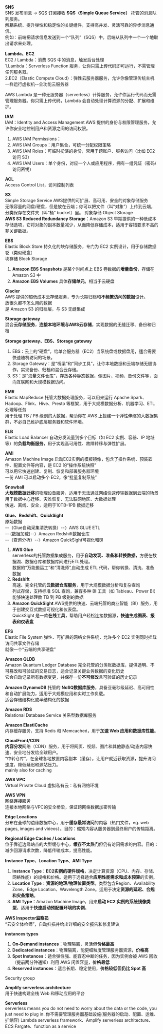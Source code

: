 **SNS**  
SNS 发布消息 → SQS 订阅接收
**SQS（Simple Queue Service）** 
托管的消息队列服务。  
解耦系统、提升弹性和稳定性的关键组件，支持高并发、灵活可靠的异步消息通信。  
例如：前端把请求信息发送到一个“队列”（SQS）中，后端从队列中一个一个地取出请求来处理。  


**Lambda、EC2**  
EC2 / Lambda：消费 SQS 中的消息，触发后台处理  
1.Lambda：Serverless Function 服务，让你只需上传代码即可运行，不需管理任何服务器。  
2.EC2（Elastic Compute Cloud）：弹性云服务器服务，允许你像管理传统主机一样运行虚拟机--全功能云服务器  

AWS Lambda 是一种无服务器（serverless）计算服务，允许你运行代码而无需管理服务器。你只需上传代码，Lambda 会自动处理计算资源的分配、扩展和维护。

**IAM**  
IAM：Identity and Access Management AWS 提供的身份与权限管理服务，允许你安全地控制用户和资源之间的访问权限。  
1. AWS IAM Permissions：  
2. AWS IAM Groups：用户集合，可统一分配权限策略  
3. AWS IAM Roles：可临时扮演的身份，常用于跨账户、服务访问（比如 EC2 访问 S3）  
4. AWS IAM Users：单个身份，对应一个人或应用程序，拥有一组凭证（密码/访问密钥）  


**ACL**  
Access Control List，访问控制列表


**S3**  
Simple Storage Service  AWS提供的可扩展、高可用、安全的对象存储服务  
无限容量的网盘/硬盘，但是放在云端；你可以把文件（叫“对象”）上传到云端，分类保存在文件夹（叫“桶” bucket）里。 
对象存储 Object Storage   
**AWS S3 Reduced Redundancy Storage**：Amazon S3 早期提供的一种低成本存储选项，它将对象的副本数量减少，从而降低存储成本，适用于容错要求不高的非关键数据。 

**EBS**  
Elastic Block Store 持久化的块存储服务，专门为 EC2 实例设计，用于存储数据卷（类似硬盘）  
块存储 Block Storage  
1. **Amazon EBS Snapshots** 是某个时间点上 EBS 卷数据的**增量备份**，存储在 Amazon S3 中  
2. **Amazon EBS Volumes** 具体**存储单元**，相当于云硬盘  

**Glacier**  
AWS 提供的超低成本云存储服务，专为长期归档和**不频繁访问的数据**设计。  
放很久都不怎么用的数据  
是 Amazon S3 的归档层，与 S3 无缝集成  

**Storage gateway**  
混合**云存储服务**，**连接本地环境与AWS云存储**，实现数据的无缝迁移、备份和归档 

**Storage gateway、EBS、Storage gateway**  
1. EBS：云上的“硬盘”，给单台服务器（EC2）当系统盘或数据盘用，适合需要快速随机访问的场景。   
2. Storage Gateway：是“桥梁”和“同步工具”，让你本地数据和云端存储无缝协作，实现备份、归档和混合云存储。  
3. S3：是“海量文件仓库”，存放各种静态数据，像图片、视频、备份文件等，面向互联网和大规模数据访问。  

**EMR**  
Elastic MapReduce 托管大数据处理服务，可以用来运行 Apache Spark、Hadoop、Flink、Hive、Presto 等框架，用于大规模数据分析、机器学习、ETL 处理等任务  
用于处理 TB / PB 级别的大数据，帮助你在 AWS 上搭建一个弹性伸缩的大数据集群，不必自己维护底层服务器和软件环境。  


**ELB**  
Elastic Load Balancer 自动分发流量到多个目标（如 EC2 实例、容器、IP 地址等）的**负载均衡服务**，用于实现高可用性、故障转移与弹性扩展。


**AMI**  
Amazon Machine Image 启动EC2实例的模板镜像，包含了操作系统、预装软件、配置文件等内容，是 EC2 的“操作系统快照”  
可以用它快速创建、复制、恢复和部署服务器环境  
一份 AMI 可以启动多个 EC2，像“批量复制系统”  


**Snowball**  
**大规模数据迁移**的物理设备服务，适用于无法通过网络快速传输数据到云端的场景  
用于数据中心迁移、灾难恢复、无法联网地区、大数据处理  
快速、离线、安全，适用于10TB–1PB 数据迁移  



**Glue、Redshift、QuickSight**   
原始数据   
--（Glue自动采集清洗转换）--〉AWS GLUE ETL  
-- (数据加载)--〉Amazon Redshift数据仓库  
--（查询分析）--〉Amazon QuickSight可视化和BI  

1. **AWS Glue**  
serverless的托管数据集成服务，用于**自动发现、准备和转换数据**，方便在数据湖、数据仓库和数据库间进行ETL处理。  
数据的“万能搬运工”和“清洗师”,自动生成 ETL 代码，帮你转换、清洗、准备数据  
2. **Redshift**  
高速、完全托管的**云数据仓库服务**，用于大规模数据分析和复杂查询  
列式存储，支持标准 SQL 查询，兼容多种 BI 工具（如 Tableau、Power BI）  
能够快速处理数 TB 到 PB 级别的数据  
3. **Amazon QuickSight**
AWS提供的快速、云端托管的商业智能（BI）服务，用于创建交互式数据可视化和仪表盘。  
QuickSight 是一款**在线工具**，帮助用户轻松连接数据源，**快速生成图表、报表和仪表盘**  


**EFS**  
Elastic File System 弹性、可扩展的网络文件系统，允许多个 EC2 实例同时挂载访问共享文件存储  
就像一个“云端的共享硬盘”  

**Amazon QLDB**  
Amazon Quantum Ledger Database 完全托管的分类账数据库，提供透明、不可篡改和可验证的交易日志，适合记录关键业务数据的变化历史  
它会自动记录所有数据变更，并保存一份**不可修改**且可验证的历史记录  





**Amazon DynamoDB**
托管的 **NoSQ数据库服务**，具备亚毫秒级延迟、高可用性和自动扩展能力，适用于大规模应用和实时工作负载。  
适合存储结构化或半结构化的数据  

**Amazon RDS**  
Relational Database Service 关系型数据库服务


**Amazon ElastiCache**  
内存缓存服务，支持 Redis 和 Memcached，用于**加速 Web 应用和数据库性能**。  


**CloudFront/CDN**  
**内容分发**网络（CDN）服务，用于将网页、视频、图片和其他静态/动态内容快速、安全地分发给全球用户。  
“中转仓库”，在全球各地放置内容副本（缓存），让用户就近获取资源，提升访问速度，降低延迟和源站压力。  
mainly also for caching 


**AWS VPC**  
Virtual Private Cloud 虚拟私有云：私有网络环境  


**AWS VPN**  
网络连接服务   
连接本地网络与VPC的安全桥梁，保证跨网络数据加密传输  

**Edge Locations**  
分布在全球的边缘数据中心，用于**缓存最常访问**的内容（热门文件，eg. web pages, images and videos）。目的：缩短内容从服务器到最终用户的传输距离。  

**Regional Edge Caches / Locations**  
位于靠近边缘站点的大型缓存中心，**缓存不太热门**但仍有访问需求的内容。目的：减少回源请求次数，降低传输成本，提高性能。


**Instance Type、Location Type、AMI Type**  
1. **Instance Type**：**EC2实例的硬件规格**，决定计算资源（CPU、内存、存储、网络性能）的规格和价格。适用于选择适合**应用性能需求和成本预算**的实例。  
2. **Location Type**：**资源的地理/物理位置类型**。类型包含Region、Availability Zone、Edge Location、Wavelength Zone。适用于决定**资源的延迟、合规和灾备策略**。  
3. **AMI Type**：Amazon Machine Image，用来**启动 EC2 实例的系统镜像类型**。适用于**快速启动预配置环境的实例**。  


**AWS Inspector监察员**  
“云安全体检师”，自动扫描并给出详细的安全报告和修复建议  

**instances types**  
1. **On-Demand instances**：物理隔离，灵活但**价格最高**
2. **Dedicated instances**：物理隔离，能更细粒度管理服务器资源，**价格高**
3. **Spot Instances**：适合弹性强、能容忍中断的任务，因为实例会被 AWS 回收（提前两分钟通知）利用 AWS 闲置容量，**价格最低**
4. **Reserved instances**：适合长期、稳定使用，**价格较低但仍比 Spot 高**
   
Security group

**Amplify serverless architecture**  
用于快速构建全栈 Web 和移动应用的平台  



**Serverless**  
serverless means you do not need to worry about the data or the code, you just need to plug in. 你不需要管理服务器基础设施(服务器的启动、配置、运维、扩缩容)
Lambda serverless framework、Amplify serverless architecture、ECS Fargate、function as a service





